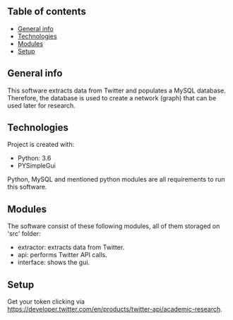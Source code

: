 ## Table of contents
* [General info](#general-info)
* [Technologies](#technologies)
* [Modules](#modules)
* [Setup](#setup)

## General info
This software extracts data from Twitter and populates
a MySQL database. Therefore, the database is used to
create a network (graph) that can be used later for
research.

## Technologies
Project is created with:
* Python: 3.6
* PYSimpleGui

Python, MySQL and mentioned python modules are
all requirements to run this software. 

## Modules
The software consist of these following modules,
all of them storaged on 'src' folder:
* extractor: extracts data from Twitter.
* api: performs Twitter API calls.
* interface: shows the gui.

## Setup
Get your token clicking via https://developer.twitter.com/en/products/twitter-api/academic-research.
